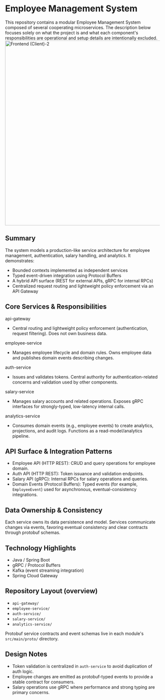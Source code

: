 # Employee Management System

This repository contains a modular Employee Management System composed of several cooperating microservices. The description below focuses solely on what the project is and what each component's responsibilities are operational and setup details are intentionally excluded.
<img width="1331" height="600" alt="Frontend (Client)-2" src="https://github.com/user-attachments/assets/5b08133c-7f99-4585-b17d-7e08b5a88550" />


## Summary

The system models a production-like service architecture for employee management, authentication, salary handling, and analytics. It demonstrates:

- Bounded contexts implemented as independent services
- Typed event-driven integration using Protocol Buffers
- A hybrid API surface (REST for external APIs, gRPC for internal RPCs)
- Centralized request routing and lightweight policy enforcement via an API Gateway

## Core Services & Responsibilities

api-gateway

  - Central routing and lightweight policy enforcement (authentication, request filtering). Does not own business data.

employee-service

  - Manages employee lifecycle and domain rules. Owns employee data and publishes domain events describing changes.

auth-service

  - Issues and validates tokens. Central authority for authentication-related concerns and validation used by other components.

salary-service

  - Manages salary accounts and related operations. Exposes gRPC interfaces for strongly-typed, low-latency internal calls.

analytics-service
  - Consumes domain events (e.g., employee events) to create analytics, projections, and audit logs. Functions as a read-model/analytics pipeline.

## API Surface & Integration Patterns

- Employee API (HTTP REST): CRUD and query operations for employee domain.
- Auth API (HTTP REST): Token issuance and validation endpoints.
- Salary API (gRPC): Internal RPCs for salary operations and queries.
- Domain Events (Protocol Buffers): Typed events (for example, `EmployeeEvent`) used for asynchronous, eventual-consistency integrations.

## Data Ownership & Consistency

Each service owns its data persistence and model. Services communicate changes via events, favoring eventual consistency and clear contracts through protobuf schemas.

## Technology Highlights

- Java / Spring Boot
- gRPC / Protocol Buffers
- Kafka (event streaming integration)
- Spring Cloud Gateway

## Repository Layout (overview)

- `api-gateway/`
- `employee-service/`
- `auth-service/`
- `salary-service/`
- `analytics-service/`

Protobuf service contracts and event schemas live in each module's `src/main/proto/` directory.

## Design Notes

- Token validation is centralized in `auth-service` to avoid duplication of auth logic.
- Employee changes are emitted as protobuf-typed events to provide a stable contract for consumers.
- Salary operations use gRPC where performance and strong typing are primary concerns.
